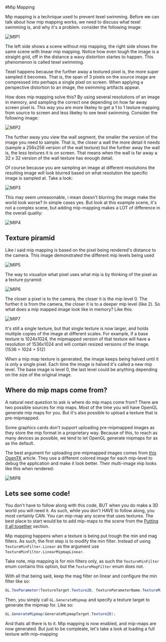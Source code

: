 #Mip Mapping

Mip mapping is a technique used to prevent texel swimming. Before we can talk about how mip mapping works, we need to discuss what texel swimming is, and why it's a problem. consider the following image:

![MIP1](mip1.png)

The left side shows a scene without mip mapping, the right side shows the same scene with linear mip mapping. Notice how even tough the image is a straight grid, off in the distance a wavy distortion startes to happen. This phenomenon is called texel swimming. 

Texel happens because the further away a textured pixel is, the more super sampled it becomes. That is, the span of 3 pixels on the source image are compressed into perhaps a single pixel on screen. When applying a perspective distortion to an image, the swimming artifacts appear.

How does mip mapping solve this? By using several resolutions of an image in memory, and sampling the correct one depending on how far away screen pixel is. This way you are more likeley to get a 1 to 1 texture mapping from source to screen and less likeley to see texel swimming. Consider the following image:

![MIP2](mip2.jpg)

The further away you view the wall segment, the smaller the version of the image you need to sample. That is, the closer a wall the more detail it needs (sample a 256x256 version of the wall texture) but the further away the wall is, the less textures it is on screen. That means when the wall is far away a 32 x 32 version of the wall texture has enough detail.

Of course because you are sampling an image at different resolutions the resulting image will look blurred based on what resolution the specific image is sampled at. Take a look:

![MIP3](mip3.png)

This may seem unreasonable, i mean doesn't blurring the image make the world look worse? In simple cases yes. But look at this example scene, it's not a complex scene, but adding mip-mapping makes a LOT of difference in the overall quality:

![MIP4](mip4.png)

## Texture piramid

Like i said mip mapping is based on the pixel being rendered's distance to the camera. This image demonstrated the different mip levels being used

![MIP5](mip5.png)

The way to visualize what pixel uses what mip is by thinking of the pixel as a texture pyramid:

![MIP6](mip6.png)

The closer a pixel is to the camera, the closer it is the mip level 0. The further it is from the camera, the closer it is to a deeper mip level (like 2). So what does a mip mapped image look like in memory? Like this:

![MIP7](mip7.gif)

It's still a single texture, but that single texture is now larger, and holds multiple copies of the image at different scales. For example, if a base texture is 1024x1024, the mipmapped version of that texture will have a resolution of 1536x1024 and will contain resized versions of the image. (1536 = 1024 + 512)

When a mip map texture is generated, the image keeps being halved until it is only a single pixel. Each time the image is halved it's called a new mip level. The base image is level 0, the last level could be anything depending on the size of the original image.

## Where do mip maps come from?
A natural next question to ask is where do mip maps come from? There are two possible sources for mip maps. Most of the time you will have OpenGL generate mip maps for you. But it's also possible to upload a texture that is pre-mipmapped. 

Some graphics cards don't support uploading pre-mipmapped images as they store the mip format in a proprietary way. Because of this, to reach as many devices as possible, we tend to let OpenGL generate mipmaps for as as the default.

The best argument for uploading pre-mipmapped images comes from [this OpenTK](http://www.opentk.com/node/2575) article. They use a different colored image for each mip-level to debug the application and make it look better. Their multi-image mip looks like this when rendered:

![MIP8](mip8.png)

## Lets see some code!

You don't have to follow along with this code, BUT when you do make a 3D world you will need it. As such, while you don't HAVE to follow along, you most certainly CAN. You can mip-map any scene that uses textures. The best place to start would be to add mip-maps to the scene from the [Putting it all together](Ex1.md) section.

Mip mapping happens when a texture is being put trough the min and mag filters. As such, the first step is to modify the min filter. Instead of using ```TextureMinFilter.Linear``` as the argument use  ```TextureMinFilter.LinearMipmapLinear```. 

Take note, mip mapping is for min filters only, as such the ```TextureMinFilter``` enum contains this option, but the ```TextureMagFilter``` enum does not.

With all that being said, keep the mag filter on linear and configure the min filter  like so:

```cs
GL.TexParameter(TextureTarget.Texture2D, TextureParameterName.TextureMinFilter, (int)TextureMinFilter.LinearMipmapLinear);
```

Then, you simply call ```GL.GenerateMipmap``` and specify a texture target to generate the mipmap for. Like so:

```cs
GL.GenerateMipmap(GenerateMipmapTarget.Texture2D);
```

And thats all there is to it. Mip mapping is now enabled, and mip-maps are now generated. But just to be compleate, let's take a look at loading a full texture with mip-mapping